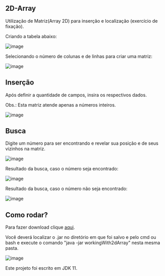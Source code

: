 ## 2D-Array

Utilização de Matriz(Array 2D) para inserção e localização (exercício de fixação).

Criando a tabela abaixo:

![image](https://user-images.githubusercontent.com/61762440/166574785-3925d7b6-7497-445f-b880-9a91cbaf29e4.png)

Selecionando o número de colunas e de linhas para criar uma matriz:

![image](https://user-images.githubusercontent.com/61762440/166611211-bc55c49c-590c-42e9-8a9a-fcc026d9e512.png)


## Inserção 
Após definir a quantidade de campos, insira os respectivos dados.

Obs.: Esta matriz atende apenas a números inteiros.

![image](https://user-images.githubusercontent.com/61762440/166611264-544891cd-f706-4632-8128-ec5981042816.png)

## Busca
Digite um número para ser encontrando e revelar sua posição e de seus vizinhos na matriz.

![image](https://user-images.githubusercontent.com/61762440/166611414-a22d2fa9-fc13-4431-9296-dc0b81dd6758.png)

Resultado da busca, caso o número seja encontrado:

![image](https://user-images.githubusercontent.com/61762440/166611506-617bc9a2-ef18-42c3-aae8-6c12dccf8617.png)

Resultado da busca, caso o número não seja encontrado:

![image](https://user-images.githubusercontent.com/61762440/166612195-c8b1f951-361f-4d05-ad8c-b796b829168b.png)

## Como rodar?

Para fazer download clique [aqui](https://github.com/goncoG1T/2D-Array/blob/main/out/artifacts/workingWith2dArray_jar/workingWith2dArray.jar?raw=true). 

Você deverá localizar o .jar no diretório em que foi salvo e pelo cmd ou bash e execute o comando "java -jar workingWith2dArray" nesta mesma pasta.

![image](https://user-images.githubusercontent.com/61762440/166611654-ea4acf60-fe2c-4720-a784-ee194c7a39c0.png)

Este projeto foi escrito em JDK 11.

